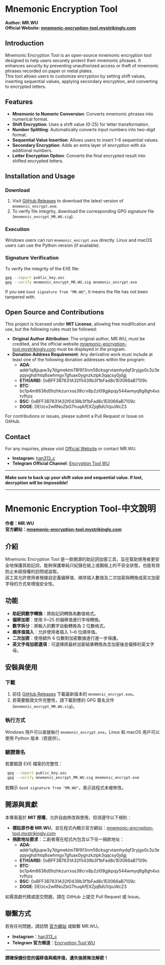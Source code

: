 # Mnemonic Encryption Tool

**Author: MR.WU**  
**Official Website: [mnemonic-encryption-tool.mystrikingly.com](https://mnemonic-encryption-tool.mystrikingly.com)**

## Introduction

Mnemonic Encryption Tool is an open-source mnemonic encryption tool designed to help users securely protect their mnemonic phrases. It enhances security by preventing unauthorized access or theft of mnemonic phrases recorded on paper or metal plates.  
This tool allows users to customize encryption by setting shift values, inserting sequential values, applying secondary encryption, and converting to encrypted letters.

## Features

- **Mnemonic to Numeric Conversion**: Converts mnemonic phrases into numerical format.
- **Shift Encryption**: Uses a shift value (0-25) for letter transformation.
- **Number Splitting**: Automatically converts input numbers into two-digit format.
- **Sequential Value Insertion**: Allows users to insert 1-6 sequential values.
- **Secondary Encryption**: Adds an extra layer of encryption with six additional numbers.
- **Letter Encryption Option**: Converts the final encrypted result into shifted encrypted letters.

## Installation and Usage

### Download

1. Visit [GitHub Releases](https://github.com/your_account/your_project/releases) to download the latest version of `mnemonic_encrypt.exe`.
2. To verify file integrity, download the corresponding GPG signature file (`mnemonic_encrypt_MR.WU.sig`).

### Execution

Windows users can run `mnemonic_encrypt.exe` directly. Linux and macOS users can use the Python version (if available).

### Signature Verification

To verify the integrity of the EXE file:

```sh
gpg --import public_key.asc
gpg --verify mnemonic_encrypt_MR.WU.sig mnemonic_encrypt.exe
```

If you see `Good signature from "MR.WU"`, it means the file has not been tampered with.

## Open Source and Contributions

This project is licensed under **MIT License**, allowing free modification and use, but the following rules must be followed:

- **Original Author Attribution**: The original author, MR.WU, must be credited, and the official website [mnemonic-encryption-tool.mystrikingly.com](https://mnemonic-encryption-tool.mystrikingly.com) must be displayed in the program.
- **Donation Address Requirement**: Any derivative work must include at least one of the following donation addresses within the program:
  - **ADA**: addr1q8jjupw3y7dgmektm78f6f3nm56cksgrvtamhydqf3ryjgs0c3z3eppjvghdrhtq6swhmgv7gfuax0ygnzkzlpk3qqcsy0jdgj
  - **ETH(ARB)**: 0xBFF3B7631A32f0439b3f1bFad8c1E0066aB7109c
  - **BTC**: bc1p4m8636d5hzhkzurrxss39crx8p2zl08gjkpqy544wmyq8g8gh4xstvfhzs
  - **BSC**: 0xBFF3B7631A32f0439b3f1bFad8c1E0066aB7109c
  - **DOGE**: DEUcv2wRNoZbG7huqAfEXZjqBdUVpuWcZ3

For contributions or issues, please submit a Pull Request or Issue on GitHub.

## Contact

For any inquiries, please visit [Official Website](https://mnemonic-encryption-tool.mystrikingly.com) or contact MR.WU.

- **Instagram**: [han313_c](https://www.instagram.com/han313_c)
- **Telegram Official Channel**: [Encryption Tool WU](https://t.me/encryptiontoolWU)

---

**Make sure to back up your shift value and sequential value. If lost, decryption will be impossible!**

---

# Mnemonic Encryption Tool-中文說明

**作者：MR.WU**  
**官方網站：[mnemonic-encryption-tool.mystrikingly.com](https://mnemonic-encryption-tool.mystrikingly.com)**

## 介紹

Mnemonic Encryption Tool 是一款開源的助記詞加密工具，旨在幫助使用者更安全地保護其助記詞，能夠保護單純只紀錄在紙上或鋼板上的不安全狀態，也能有效防止未經授權的訪問或盜取。  
該工具允許使用者根據自定義偏移值、順序插入數值及二次加密與轉換成英文加密字母的方式來增強安全性。

## 功能

- **助記詞數字轉換**：將助記詞轉換為數值格式。
- **偏移加密**：使用 0~25 的偏移值進行字母轉換。
- **數字拆分**：將輸入的數字自動轉換為 2 位數格式。
- **順序值插入**：允許使用者插入 1~6 位順序值。
- **二次加密**：使用額外 6 位數對加密數據進行進一步保護。
- **英文字母加密選項**：可選擇將最終加密結果轉換為含加密後並偏移的英文字母。

## 安裝與使用

### 下載

1. 前往 [GitHub Releases](https://github.com/你的帳號/你的專案/releases) 下載最新版本的 `mnemonic_encrypt.exe`。
2. 若需要驗證文件完整性，請下載對應的 GPG 簽名文件 (`mnemonic_encrypt_MR.WU.sig`)。

### 執行方式

Windows 用戶可以直接執行 `mnemonic_encrypt.exe`，Linux 和 macOS 用戶可以使用 Python 版本（若提供）。

### 驗證簽名

若要驗證 EXE 檔案的完整性：

```sh
 gpg --import public_key.asc
 gpg --verify mnemonic_encrypt_MR.WU.sig mnemonic_encrypt.exe
```

若顯示 `Good signature from "MR.WU"`，表示該程式未被修改。

## 開源與貢獻

本專案基於 **MIT 授權**，允許自由修改與使用，但須遵守以下規則：

- **標註原作者 MR.WU**，並在程式內顯示官方網站：[mnemonic-encryption-tool.mystrikingly.com](https://mnemonic-encryption-tool.mystrikingly.com)
- **捐款地址要求**：二創者需在程式內包含以下任一捐款地址：
  - **ADA**: addr1q8jjupw3y7dgmektm78f6f3nm56cksgrvtamhydqf3ryjgs0c3z3eppjvghdrhtq6swhmgv7gfuax0ygnzkzlpk3qqcsy0jdgj
  - **ETH(ARB)**: 0xBFF3B7631A32f0439b3f1bFad8c1E0066aB7109c
  - **BTC**: bc1p4m8636d5hzhkzurrxss39crx8p2zl08gjkpqy544wmyq8g8gh4xstvfhzs
  - **BSC**: 0xBFF3B7631A32f0439b3f1bFad8c1E0066aB7109c
  - **DOGE**: DEUcv2wRNoZbG7huqAfEXZjqBdUVpuWcZ3

如需貢獻代碼或提交問題，請在 GitHub 上提交 Pull Request 或 Issue。

## 聯繫方式

若有任何問題，請訪問 [官方網站](https://mnemonic-encryption-tool.mystrikingly.com) 或聯繫 MR.WU。

- **Instagram**：[han313_c](https://www.instagram.com/han313_c)
- **Telegram 官方頻道**：[Encryption Tool WU](https://t.me/encryptiontoolWU)

---

**請確保備份您的偏移值與順序值，遺失後將無法解密！**



